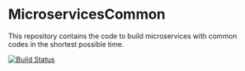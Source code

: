 ﻿# MicroservicesCommon
This repository contains the code to build microservices with common codes in the shortest possible time.

[![Build Status](https://dev.azure.com/enmanuellopez02/MicroservicesCommon/_apis/build/status/MicroservicesCommon-ASP.NET%20Core-CI?branchName=main)](https://dev.azure.com/enmanuellopez02/MicroservicesCommon/_build/latest?definitionId=9&branchName=main)